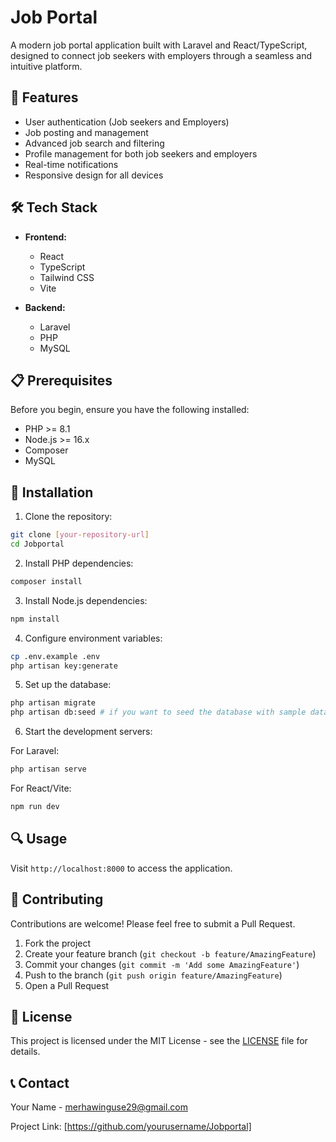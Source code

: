 # Job Portal

A modern job portal application built with Laravel and React/TypeScript, designed to connect job seekers with employers through a seamless and intuitive platform.

## 🚀 Features

- User authentication (Job seekers and Employers)
- Job posting and management
- Advanced job search and filtering
- Profile management for both job seekers and employers
- Real-time notifications
- Responsive design for all devices

## 🛠️ Tech Stack

- **Frontend:**
  - React
  - TypeScript
  - Tailwind CSS
  - Vite

- **Backend:**
  - Laravel
  - PHP
  - MySQL

## 📋 Prerequisites

Before you begin, ensure you have the following installed:
- PHP >= 8.1
- Node.js >= 16.x
- Composer
- MySQL

## 🔧 Installation

1. Clone the repository:
```bash
git clone [your-repository-url]
cd Jobportal
```

2. Install PHP dependencies:
```bash
composer install
```

3. Install Node.js dependencies:
```bash
npm install
```

4. Configure environment variables:
```bash
cp .env.example .env
php artisan key:generate
```

5. Set up the database:
```bash
php artisan migrate
php artisan db:seed # if you want to seed the database with sample data
```

6. Start the development servers:

For Laravel:
```bash
php artisan serve
```

For React/Vite:
```bash
npm run dev
```

## 🔍 Usage

Visit `http://localhost:8000` to access the application.

## 🤝 Contributing

Contributions are welcome! Please feel free to submit a Pull Request.

1. Fork the project
2. Create your feature branch (`git checkout -b feature/AmazingFeature`)
3. Commit your changes (`git commit -m 'Add some AmazingFeature'`)
4. Push to the branch (`git push origin feature/AmazingFeature`)
5. Open a Pull Request

## 📝 License

This project is licensed under the MIT License - see the [LICENSE](LICENSE) file for details.

## 📞 Contact

Your Name - merhawinguse29@gmail.com

Project Link: [https://github.com/yourusername/Jobportal]
